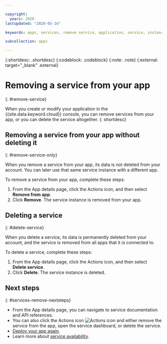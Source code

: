 ```yaml
---

copyright:
  years: 2020
lastupdated: "2020-05-16"

keywords: apps, services, remove service, application, service, instance, ibmcloud dev edit, disconnect service, service instance, credentials

subcollection: apps

---
```


{:shortdesc: .shortdesc}
{:codeblock: .codeblock}
{:note: .note}
{:external: target="_blank" .external}

# Removing a service from your app
{: #remove-service}

When you create or modify your application in the {{site.data.keyword.cloud}} console, you can remove services from your app, or you can delete the service altogether.
{: shortdesc}

## Removing a service from your app without deleting it
{: #remove-service-only}

When you remove a service from your app, its data is not deleted from your account. You can later use that same service instance with a different app.

To remove a service from your app, complete these steps:

1. From the App details page, click the Actions icon, and then select **Remove from app**.
2. Click **Remove**. The service instance is removed from your app.

## Deleting a service
{: #delete-service}

When you delete a service, its data is permanently deleted from your account, and the service is removed from all apps that it is connected to.

To delete a service, complete these steps:

1. From the App details page, click the Actions icon, and then select **Delete service**.
2. Click **Delete**. The service instance is deleted.

## Next steps
{: #services-remove-nextsteps}

* From the App details page, you can navigate to service documentation and API references.
* You can also click the Actions icon ![Actions icon](../icons/actions-icon-vertical.svg) and either remove the service from the app, open the service dashboard, or delete the service.
* [Deploy your app again](/docs/apps?topic=apps-deploying-apps#deploying-your-app-manually).
* Learn more about [service availability](/docs/resources?topic=resources-services_region).
